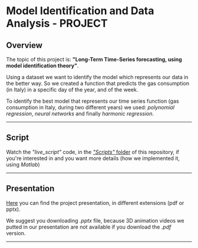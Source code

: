 # Model Identification and Data Analysis - PROJECT

## Overview
The topic of this project is: **"Long-Term Time-Series forecasting, using model identification theory"**. 

Using a dataset we want to identify the model which represents our data in the better way. So we created a function that predicts the gas consumption (in Italy) in a specific day of the year, and of the week. 

To identify the best model that represents our time series function (gas consumption in Italy, during two different years) we used: *polynomial regression*, *neural networks* and finally *harmonic regression*.

***

## Script
Watch the *"live_script"* code, in the [*"Scripts"* folder](https://github.com/filsky0599/Progetto-IMAD/tree/main/Scripts) of this repository, if you're interested in and you want more details (how we implemented it, using *Matlab*)

*** 

## Presentation
[Here](https://github.com/filsky0599/Progetto-IMAD/tree/main/Presentation/FileExtension) you can find the project presentation, in different extensions (pdf or pptx).

We suggest you downloading *.pptx* file, because 3D animation videos we putted in our presentation are not available if you download the *.pdf* version.

***
